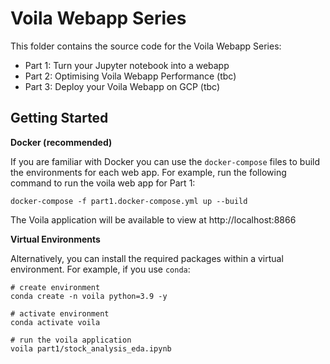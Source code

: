 # Voila Webapp Series

This folder contains the source code for the Voila Webapp Series:
- Part 1: Turn your Jupyter notebook into a webapp
- Part 2: Optimising Voila Webapp Performance (tbc)
- Part 3: Deploy your Voila Webapp on GCP (tbc)

## Getting Started

**Docker (recommended)**

If you are familiar with Docker you can use the `docker-compose` files to build the environments for each web app. For example, run the following command to run the voila web app for Part 1:

```
docker-compose -f part1.docker-compose.yml up --build
```

The Voila application will be available to view at http://localhost:8866

**Virtual Environments**

Alternatively, you can install the required packages within a virtual environment. For example, if you use `conda`:

```
# create environment
conda create -n voila python=3.9 -y

# activate environment
conda activate voila

# run the voila application
voila part1/stock_analysis_eda.ipynb
```
